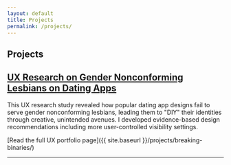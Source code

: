 ```yaml
---
layout: default
title: Projects
permalink: /projects/
---
```


## Projects

## [UX Research on Gender Nonconforming Lesbians on Dating Apps](/projects/breaking-binaries/)

This UX research study revealed how popular dating app designs fail to serve gender nonconforming lesbians, leading them to "DIY" their identities through creative, unintended avenues. I developed evidence-based design recommendations including more user-controlled visibility settings. 

[Read the full UX portfolio page]({{ site.baseurl }}/projects/breaking-binaries/) 


---

